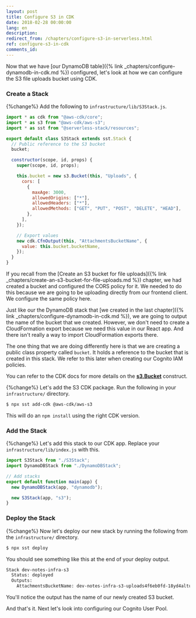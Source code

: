 ```yaml
---
layout: post
title: Configure S3 in CDK
date: 2018-02-28 00:00:00
lang: en
description: 
redirect_from: /chapters/configure-s3-in-serverless.html
ref: configure-s3-in-cdk
comments_id: 
---
```


Now that we have [our DynamoDB table]({% link _chapters/configure-dynamodb-in-cdk.md %}) configured, let's look at how we can configure the S3 file uploads bucket using CDK.

### Create a Stack

{%change%} Add the following to `infrastructure/lib/S3Stack.js`.

``` javascript
import * as cdk from "@aws-cdk/core";
import * as s3 from "@aws-cdk/aws-s3";
import * as sst from "@serverless-stack/resources";

export default class S3Stack extends sst.Stack {
  // Public reference to the S3 bucket
  bucket;

  constructor(scope, id, props) {
    super(scope, id, props);

    this.bucket = new s3.Bucket(this, "Uploads", {
      cors: [
        {
          maxAge: 3000,
          allowedOrigins: ["*"],
          allowedHeaders: ["*"],
          allowedMethods: ["GET", "PUT", "POST", "DELETE", "HEAD"],
        },
      ],
    });

    // Export values
    new cdk.CfnOutput(this, "AttachmentsBucketName", {
      value: this.bucket.bucketName,
    });
  }
}
```

If you recall from the [Create an S3 bucket for file uploads]({% link _chapters/create-an-s3-bucket-for-file-uploads.md %}) chapter, we had created a bucket and configured the CORS policy for it. We needed to do this because we are going to be uploading directly from our frontend client. We configure the same policy here.

Just like our the DynamoDB stack that [we created in the last chapter]({% link _chapters/configure-dynamodb-in-cdk.md %}), we are going to output the name of the bucket that we created. However, we don't need to create a CloudFormation export because we need this value in our React app. And there isn't really a way to import CloudFormation exports there.

The one thing that we are doing differently here is that we are creating a public class property called `bucket`. It holds a reference to the bucket that is created in this stack. We refer to this later when creating our Cognito IAM policies.

You can refer to the CDK docs for more details on the [**s3.Bucket**](https://docs.aws.amazon.com/cdk/api/latest/docs/@aws-cdk_aws-s3.Bucket.html) construct.

{%change%} Let's add the S3 CDK package. Run the following in your `infrastructure/` directory.

``` bash
$ npx sst add-cdk @aws-cdk/aws-s3
```

This will do an `npm install` using the right CDK version.

### Add the Stack

{%change%} Let's add this stack to our CDK app. Replace your `infrastructure/lib/index.js` with this.

``` javascript
import S3Stack from "./S3Stack";
import DynamoDBStack from "./DynamoDBStack";

// Add stacks
export default function main(app) {
  new DynamoDBStack(app, "dynamodb");

  new S3Stack(app, "s3");
}
```

### Deploy the Stack

{%change%} Now let's deploy our new stack by running the following from the `infrastructure/` directory.

``` bash
$ npx sst deploy
```

You should see something like this at the end of your deploy output.

``` bash
Stack dev-notes-infra-s3
  Status: deployed
  Outputs:
    AttachmentsBucketName: dev-notes-infra-s3-uploads4f6eb0fd-18yd4altuql9g
```

You'll notice the output has the name of our newly created S3 bucket.

And that's it. Next let's look into configuring our Cognito User Pool.
